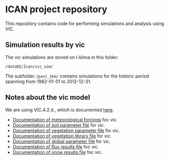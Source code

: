 # ICAN project repository

This repository contains code for performing simulations and analysis using VIC.

## Simulation results by vic

The vic simulations are stored on l-klima in this folder:

`/data02/Ican/vic_sim/`

The subfolder `/past_1km/` contains simulations for the historic period spanning from 1982-01-01 to 2012-12-31.

## Notes about the vic model

We are using VIC.4.2.d., which is documented [here](http://vic.readthedocs.io/en/vic.4.2.d/).
 
- [Documentation of meteorological forcings](http://vic.readthedocs.io/en/vic.4.2.d/Documentation/ForcingData/) foc vic.
- [Documentation of soil parameter file](http://vic.readthedocs.io/en/vic.4.2.d/Documentation/SoilParam/) for vic.
- [Documentation of vegetation parameter file](http://vic.readthedocs.io/en/vic.4.2.d/Documentation/VegParam/) for vic.
- [Documentation of vegetation library file](http://vic.readthedocs.io/en/vic.4.2.d/Documentation/VegLib/) for vic.
- [Documentation of global parameter file](http://vic.readthedocs.io/en/vic.4.2.d/Documentation/GlobalParam/) for vic.
- [Documentation of flux results file](http://vic.readthedocs.io/en/vic.4.2.d/Documentation/FluxOutputFiles/) foc vic.
- [Documentation of snow results file](http://vic.readthedocs.io/en/vic.4.2.d/Documentation/SnowOutputFile/) foc vic.

